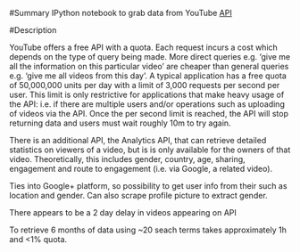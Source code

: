 #Summary
IPython notebook to grab data from YouTube [API](https://developers.google.com/youtube/v3/)

#Description

YouTube offers a free API with a quota. Each request incurs a cost which depends on the type of query being made. More direct queries e.g. ‘give me all the information on this particular video’ are cheaper than general queries e.g. ‘give me all videos from this day’. A typical application has a free quota of 50,000,000 units per day with a limit of 3,000 requests per second per user. This limit is only restrictive for applications that make heavy usage of the API: i.e. if there are multiple users and/or operations such as uploading of videos via the API. Once the per second limit is reached, the API will stop returning data and users must wait roughly 10m to try again.

There is an additional API, the Analytics API, that can retrieve detailed statistics on viewers of a video, but is is only available for the owners of that video. Theoretically, this includes gender, country, age, sharing, engagement and route to engagement (i.e. via Google, a related video).

Ties into Google+ platform, so possibility to get user info from their such as location and gender. Can also scrape profile picture to extract gender.

There appears to be a 2 day delay in videos appearing on API

To retrieve 6 months of data using ~20 seach terms takes approximately 1h and <1% quota. 